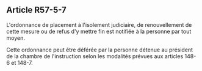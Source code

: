 Article R57-5-7
----
L'ordonnance de placement à l'isolement judiciaire, de renouvellement de cette
mesure ou de refus d'y mettre fin est notifiée à la personne par tout moyen.

Cette ordonnance peut être déférée par la personne détenue au président de la
chambre de l'instruction selon les modalités prévues aux articles 148-6 et
148-7.
